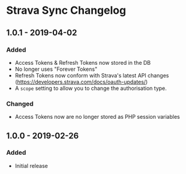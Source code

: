 # Strava Sync Changelog

## 1.0.1 - 2019-04-02
### Added
- Access Tokens & Refresh Tokens now stored in the DB
- No longer uses "Forever Tokens"
- Refresh Tokens now conform with Strava's latest API changes (https://developers.strava.com/docs/oauth-updates/)
- A `scope` setting to allow you to change the authorisation type.

### Changed
- Access Tokens now are no longer stored as PHP session variables

## 1.0.0 - 2019-02-26
### Added
- Initial release
